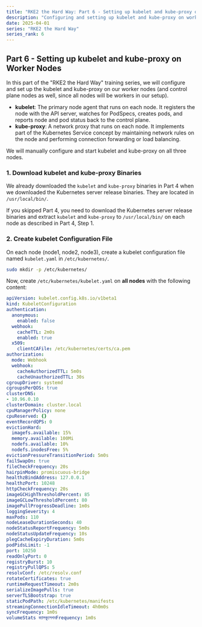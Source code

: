 ```yaml
---
title: "RKE2 the Hard Way: Part 6 - Setting up kubelet and kube-proxy on Worker Nodes"
description: "Configuring and setting up kubelet and kube-proxy on worker nodes."
date: 2025-04-01
series: "RKE2 the Hard Way"
series_rank: 6
---
```


## Part 6 - Setting up kubelet and kube-proxy on Worker Nodes

In this part of the "RKE2 the Hard Way" training series, we will configure and set up the kubelet and kube-proxy on our worker nodes (and control plane nodes as well, since all nodes will be workers in our setup).

*   **kubelet**: The primary node agent that runs on each node. It registers the node with the API server, watches for PodSpecs, creates pods, and reports node and pod status back to the control plane.
*   **kube-proxy**: A network proxy that runs on each node. It implements part of the Kubernetes Service concept by maintaining network rules on the node and performing connection forwarding or load balancing.

We will manually configure and start kubelet and kube-proxy on all three nodes.

### 1. Download kubelet and kube-proxy Binaries

We already downloaded the `kubelet` and `kube-proxy` binaries in Part 4 when we downloaded the Kubernetes server release binaries. They are located in `/usr/local/bin/`.

If you skipped Part 4, you need to download the Kubernetes server release binaries and extract `kubelet` and `kube-proxy` to `/usr/local/bin/` on each node as described in Part 4, Step 1.

### 2. Create kubelet Configuration File

On each node (node1, node2, node3), create a kubelet configuration file named `kubelet.yaml` in `/etc/kubernetes/`.

```bash
sudo mkdir -p /etc/kubernetes/
```

Now, create `/etc/kubernetes/kubelet.yaml` on **all nodes** with the following content:

```yaml
apiVersion: kubelet.config.k8s.io/v1beta1
kind: KubeletConfiguration
authentication:
  anonymous:
    enabled: false
  webhook:
    cacheTTL: 2m0s
    enabled: true
  x509:
    clientCAFile: /etc/kubernetes/certs/ca.pem
authorization:
  mode: Webhook
  webhook:
    cacheAuthorizedTTL: 5m0s
    cacheUnauthorizedTTL: 30s
cgroupDriver: systemd
cgroupsPerQOS: true
clusterDNS:
- 10.96.0.10
clusterDomain: cluster.local
cpuManagerPolicy: none
cpuReserved: {}
eventRecordQPS: 0
evictionHard:
  imagefs.available: 15%
  memory.available: 100Mi
  nodefs.available: 10%
  nodefs.inodesFree: 5%
evictionPressureTransitionPeriod: 5m0s
failSwapOn: true
fileCheckFrequency: 20s
hairpinMode: promiscuous-bridge
healthzBindAddress: 127.0.0.1
healthzPort: 10248
httpCheckFrequency: 20s
imageGCHighThresholdPercent: 85
imageGCLowThresholdPercent: 80
imagePullProgressDeadline: 1m0s
loggingSeverity: 4
maxPods: 110
nodeLeaseDurationSeconds: 40
nodeStatusReportFrequency: 5m0s
nodeStatusUpdateFrequency: 10s
plegCacheExpiryDuration: 5m0s
podPidsLimit: -1
port: 10250
readOnlyPort: 0
registryBurst: 10
registryPullQPS: 5
resolvConf: /etc/resolv.conf
rotateCertificates: true
runtimeRequestTimeout: 2m0s
serializeImagePulls: true
serverTLSBootstrap: true
staticPodPath: /etc/kubernetes/manifests
streamingConnectionIdleTimeout: 4h0m0s
syncFrequency: 1m0s
volumeStats ক্যালকুলেশনFrequency: 1m0s
